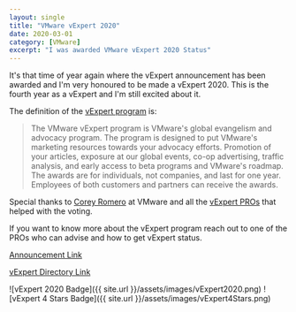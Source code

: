 ```yaml
---
layout: single
title: "VMware vExpert 2020"
date: 2020-03-01
category: [VMware]
excerpt: "I was awarded VMware vExpert 2020 Status"
---
```


It's that time of year again where the vExpert announcement has been awarded and I'm very honoured to be made a vExpert 2020. This is the fourth year as a vExpert and I'm still excited about it.

The definition of the [vExpert program](https://vexpert.vmware.com/) is:

> The VMware vExpert program is VMware's global evangelism and advocacy program. The program is designed to put VMware's marketing resources towards your advocacy efforts. Promotion of your articles, exposure at our global events, co-op advertising, traffic analysis, and early access to beta programs and VMware's roadmap. The awards are for individuals, not companies, and last for one year. Employees of both customers and partners can receive the awards.

Special thanks to [Corey Romero](https://twitter.com/vcommunityguy) at VMware and all the [vExpert PROs](https://blogs.vmware.com/vexpert/2018/10/10/vmware-vexpert-pro-program-launch/) that helped with the voting.

If you want to know more about the vExpert program reach out to one of the PROs who can advise and how to get vExpert status.

[Announcement Link](https://blogs.vmware.com/vexpert/2020/02/24/vexpert-2020-award-announcement/)

[vExpert Directory Link](https://vexpert.vmware.com/directory/978)

![vExpert 2020 Badge]({{ site.url }}/assets/images/vExpert2020.png)
![vExpert 4 Stars Badge]({{ site.url }}/assets/images/vExpert4Stars.png)
